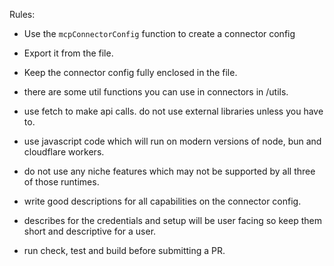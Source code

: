 Rules:

- Use the `mcpConnectorConfig` function to create a connector config
- Export it from the file.
- Keep the connector config fully enclosed in the file.

- there are some util functions you can use in connectors in /utils.
- use fetch to make api calls. do not use external libraries unless you have to.
- use javascript code which will run on modern versions of node, bun and cloudflare workers.
- do not use any niche features which may not be supported by all three of those runtimes.

- write good descriptions for all capabilities on the connector config.
- describes for the credentials and setup will be user facing so keep them short and descriptive for a user.

- run check, test and build before submitting a PR.
